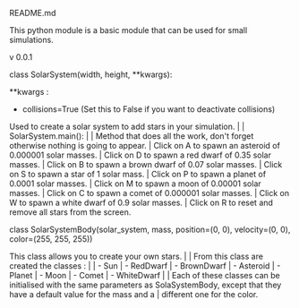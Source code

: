 README.md

This python module is a basic module that can be used for small simulations.

v 0.0.1


class SolarSystem(width, height, **kwargs):

**kwargs :
- collisions=True (Set this to False if you want to deactivate collisions)

Used to create a solar system to add stars in your simulation.
| 
| SolarSystem.main():
| 
| Method that does all the work, don't forget otherwise nothing is going to appear.
| Click on A to spawn an asteroid of 0.000001 solar masses.
| Click on D to spawn a red dwarf of 0.35 solar masses.
| Click on B to spawn a brown dwarf of 0.07 solar masses.
| Click on S to spawn a star of 1 solar mass.
| Click on P to spawn a planet of 0.0001 solar masses.
| Click on M to spawn a moon of 0.00001 solar masses.
| Click on C to spawn a comet of 0.000001 solar masses.
| Click on W to spawn a white dwarf of 0.9 solar masses.
| Click on R to reset and remove all stars from the screen.


class SolarSystemBody(solar_system, mass, position=(0, 0), velocity=(0, 0), color=(255, 255, 255))

This class allows you to create your own stars.
| 
| From this class are created the classes :
| 
| - Sun
| - RedDwarf
| - BrownDwarf
| - Asteroid
| - Planet
| - Moon
| - Comet
| - WhiteDwarf
| 
| Each of these classes can be initialised with the same parameters as SolaSystemBody, except that they have a default value for the mass and a 
| different one for the color.